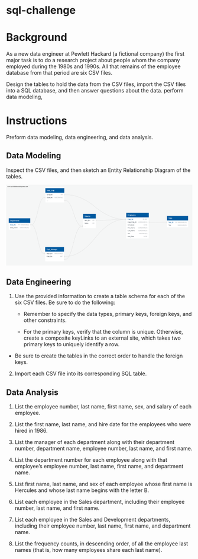 # sql-challenge

# Background

As a new data engineer at Pewlett Hackard (a fictional company) the first major task is to do a research project about people whom the company employed during the 1980s and 1990s. All that remains of the employee database from that period are six CSV files.

Design the tables to hold the data from the CSV files, import the CSV files into a SQL database, and then answer questions about the data. perform data modeling, 

# Instructions

Preform data modeling, data engineering, and data analysis.

## Data Modeling

Inspect the CSV files, and then sketch an Entity Relationship Diagram of the tables. 

![ERP](https://github.com/kgregart/sql-challenge/blob/main/EmployeeSQL/ERD/QuickDBD-SQL%20Challenge.png)

## Data Engineering

1. Use the provided information to create a table schema for each of the six CSV files. Be sure to do the following:

    - Remember to specify the data types, primary keys, foreign keys, and other constraints.

    - For the primary keys, verify that the column is unique. Otherwise, create a composite keyLinks to an external site, which takes two primary keys to uniquely identify a row.

  - Be sure to create the tables in the correct order to handle the foreign keys.

2. Import each CSV file into its corresponding SQL table.

## Data Analysis

1. List the employee number, last name, first name, sex, and salary of each employee.

2. List the first name, last name, and hire date for the employees who were hired in 1986.

3. List the manager of each department along with their department number, department name, employee number, last name, and first name.

4. List the department number for each employee along with that employee’s employee number, last name, first name, and department name.

5. List first name, last name, and sex of each employee whose first name is Hercules and whose last name begins with the letter B.

6. List each employee in the Sales department, including their employee number, last name, and first name.

7. List each employee in the Sales and Development departments, including their employee number, last name, first name, and department name.

8. List the frequency counts, in descending order, of all the employee last names (that is, how many employees share each last name).

